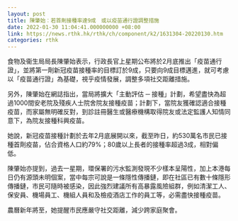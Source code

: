 ```yaml
---
layout: post
title: 陳肇始︰若首劑接種率達9成　或以疫苗通行證調整措施
date: 2022-01-30 11:04:41.000000000 +08:00
link: https://news.rthk.hk/rthk/ch/component/k2/1631304-20220130.htm
categories: rthk
---
```


食物及衞生局局長陳肇始表示，行政長官上星期公布將於2月底推出「疫苗通行證」，並將第一劑新冠疫苗接種率的目標訂於9成，只要向9成目標邁進，就可考慮以「疫苗通行證」為基礎，視乎疫情發展，調整多項社交距離措施。

另外，陳肇始在網誌指出，當局將擴大「主動評估 ─ 接種」計劃，希望盡快為超過1000間安老院及殘疾人士院舍院友接種疫苗；計劃下，當院友獲確認適合接種疫苗，而家屬無明確反對，到診註冊醫生或醫療機構取得院友或法定監護人知情同意下，為院友接種科興疫苗。

她說，新冠疫苗接種計劃於去年2月底展開以來，截至昨日，約530萬名市民已接種首劑疫苗，佔合資格人口約79%；80歲以上長者的接種率超過3成，相對偏低。

陳肇始亦提到，過去一星期，環保署的污水監測發現不少樣本呈陽性，加上本港每日仍有源頭未明個案，當中每宗可說是一條隱性傳播鏈，即在社區已有數十條隱形傳播鏈，市民可隨時被感染，因此強烈建議所有高暴露風險組群，例如清潔工人、保安員、機場員工、機組人員和及檢疫酒店工作的員工等，必需盡快接種疫苗。

農曆新年將至，她提醒市民應嚴守社交距離，減少跨家庭聚會。
